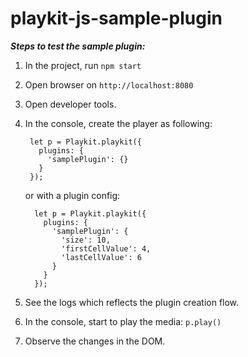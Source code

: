 # playkit-js-sample-plugin

_**Steps to test the sample plugin:**_
1. In the project, run `npm start`
2. Open browser on `http://localhost:8080`
3. Open developer tools.
4. In the console, create the player as following:

        let p = Playkit.playkit({
          plugins: {
            'samplePlugin': {}
          }
        });
      
      or with a plugin config:
      
         let p = Playkit.playkit({
           plugins: {
             'samplePlugin': {
               'size': 10,
               'firstCellValue': 4,
               'lastCellValue': 6
             }
           }
         });
         
5. See the logs which reflects the plugin creation flow.
5. In the console, start to play the media: `p.play()`
6. Observe the changes in the DOM.
